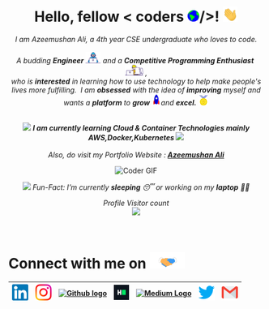 <h1 align="center"><b>Hello, fellow &lt coders </b><img src="https://github.com/azeemushanali/Portfolio/blob/master/GIF%20Templates/Earth.gif?raw=true" width="24px">/&gt! <img src="https://github.com/azeemushanali/Portfolio/blob/master/GIF%20Templates/Hi.gif?raw=true" width="30px">
<br>

</h1>

<p align="center">
  <em>
    I am Azeemushan Ali, a 4th year CSE undergraduate who loves to code.  <br><br>
    A budding <b>Engineer</b> <img src="https://github.com/azeemushanali/Portfolio/blob/master/GIF%20Templates/Developer.gif?raw=true" width="30px"> and a <b>Competitive Programming Enthusiast</b>&nbsp;<img src="https://github.com/azeemushanali/Portfolio/blob/master/GIF%20Templates/Designer.gif?raw=true" width="36px">&nbsp,<br>who is <b>interested</b> in learning how to use technology to help make people's lives more fulfilling.&nbsp
    I am  <b>obsessed</b>
    with the idea of <b>improving</b> myself and wants a <b>platform</b> to 
    <b>grow</b> <img src="https://github.com/azeemushanali/Portfolio/blob/master/GIF%20Templates/Rocket.gif?raw=true" width="18px">and 
    <b>excel.</b> <img src="https://github.com/azeemushanali/Portfolio/blob/master/GIF%20Templates/Medal.gif?raw=true" width="20px">
  </em>  
<p align="center"> 
  <br>
  <img src="https://media.giphy.com/media/WUlplcMpOCEmTGBtBW/giphy.gif" width="40"/>
  <b>
    <i>I am currently learning Cloud & Container Technologies mainly AWS,Docker,Kubernetes </i></b> 
  <img src="https://media.giphy.com/media/7j2hfyeVcDtf2/giphy.gif" width="50" /> 
  <br><br>
    <i>Also, do visit my Portfolio Website :<b> <a href="http://www.azeemushanali.tech/"><b>Azeemushan Ali</b></a> </i></b>
</p>


<p  align="center"><img src="https://media.giphy.com/media/SWoSkN6DxTszqIKEqv/giphy.gif" alt="Coder GIF" width="500" height="400"> 
  
  <p align="center">
  <em>
<img src="https://media.giphy.com/media/ObNTw8Uzwy6KQ/giphy.gif" width="20px">&nbsp;Fun-Fact:  I’m <i>currently</i> <b>sleeping</b> 😴 or <i>working</i> on my <b>laptop</b> 👨‍💻 </em></p>
  
<p align="center"> 
  <i>Profile Visitor count</i><br>
  <img src="https://profile-counter.glitch.me/azeemushan/count.svg" />
</p>
<!--Contact-Us-->
<br>

# Connect with me on <img src="https://github.com/azeemushanali/Portfolio/blob/master/GIF%20Templates/Handshake.gif" height="32px">

| [<img src="https://raw.githubusercontent.com/azeemushanali/Portfolio/6ff639f7e007f826af2420ed99474c0d3142541a/GIF%20Templates/Linkedin.svg" alt="Linkedin Logo" width="32">](https://www.linkedin.com/in/azeemushan-ali) |  [<img src="https://raw.githubusercontent.com/azeemushanali/Portfolio/6ff639f7e007f826af2420ed99474c0d3142541a/GIF%20Templates/Instagram.svg" alt="instagram logo" width="32">](https://www.instagram.com/azeemushan_ali/)| [<img src="https://cdn.svgporn.com/logos/github-icon.svg" alt="Github logo" width="34">](https://github.com/azeemushanali) | [<img src="https://raw.githubusercontent.com/azeemushanali/Portfolio/master/GIF%20Templates/HackerRank.svg" alt="HackerRank Logo" width="30">](https://www.hackerrank.com/azeemushanali/) | [<img src="https://cdn.svgporn.com/logos/medium.svg" alt="Medium Logo" width="30">](https://medium.com/@azeemushanali/) | [<img src="https://github.com/azeemushanali/Portfolio/blob/master/GIF%20Templates/Twitter.svg" alt="Twitter Logo" width="32">](https://twitter.com/Azeemushan24) | [<img src="https://github.com/azeemushanali/Portfolio/blob/master/GIF%20Templates/Gmail.svg" alt="Gmail logo" height="32">](mailto:azeemushanali@gmail.com)
|:---:|:---:|:---:|:---:|:---:|:---:|:---:|


<br>
<br>


<!--
### Hi there 👋
**azeemushanali/azeemushanali** is a ✨ _special_ ✨ repository because its `README.md` (this file) appears on your GitHub profile.

Here are some ideas to get you started:

- 🔭 I’m currently working on ...
- 🌱 I’m currently learning ...
- 👯 I’m looking to collaborate on ...
- 🤔 I’m looking for help with ...
- 💬 Ask me about ...
- 📫 How to reach me: ...
- 😄 Pronouns: ...
- ⚡ Fun fact: ...
-->
